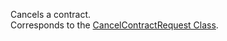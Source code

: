 Cancels a contract.  
Corresponds to the [CancelContractRequest Class](https://msdn.microsoft.com/library/microsoft.crm.sdk.messages.cancelcontractrequest.aspx).
